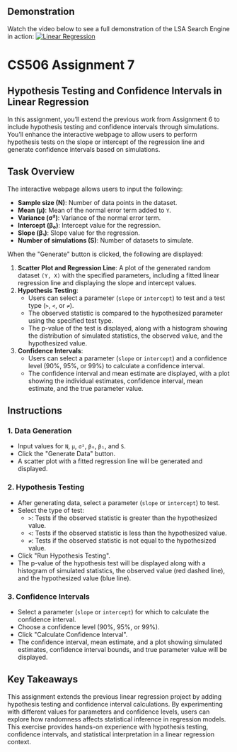 ## Demonstration
Watch the video below to see a full demonstration of the LSA Search Engine in action:
[![Linear Regression](https://img.youtube.com/vi/7mN3EiGxM/0.jpg)](https://youtu.be/7mN3EiGxM-o)

# CS506 Assignment 7  
## Hypothesis Testing and Confidence Intervals in Linear Regression

In this assignment, you’ll extend the previous work from Assignment 6 to include hypothesis testing and confidence intervals through simulations. You’ll enhance the interactive webpage to allow users to perform hypothesis tests on the slope or intercept of the regression line and generate confidence intervals based on simulations.

## Task Overview

The interactive webpage allows users to input the following:

- **Sample size (N)**: Number of data points in the dataset.
- **Mean (μ)**: Mean of the normal error term added to `Y`.
- **Variance (σ²)**: Variance of the normal error term.
- **Intercept (β₀)**: Intercept value for the regression.
- **Slope (β₁)**: Slope value for the regression.
- **Number of simulations (S)**: Number of datasets to simulate.

When the "Generate" button is clicked, the following are displayed:

1. **Scatter Plot and Regression Line**: A plot of the generated random dataset `(Y, X)` with the specified parameters, including a fitted linear regression line and displaying the slope and intercept values.
2. **Hypothesis Testing**:
   - Users can select a parameter (`slope` or `intercept`) to test and a test type (`>`, `<`, or `≠`).
   - The observed statistic is compared to the hypothesized parameter using the specified test type.
   - The p-value of the test is displayed, along with a histogram showing the distribution of simulated statistics, the observed value, and the hypothesized value.
3. **Confidence Intervals**:
   - Users can select a parameter (`slope` or `intercept`) and a confidence level (90%, 95%, or 99%) to calculate a confidence interval.
   - The confidence interval and mean estimate are displayed, with a plot showing the individual estimates, confidence interval, mean estimate, and the true parameter value.

## Instructions

### 1. Data Generation
- Input values for `N`, `μ`, `σ²`, `β₀`, `β₁`, and `S`.
- Click the "Generate Data" button.
- A scatter plot with a fitted regression line will be generated and displayed.

### 2. Hypothesis Testing
- After generating data, select a parameter (`slope` or `intercept`) to test.
- Select the type of test:
  - `>`: Tests if the observed statistic is greater than the hypothesized value.
  - `<`: Tests if the observed statistic is less than the hypothesized value.
  - `≠`: Tests if the observed statistic is not equal to the hypothesized value.
- Click "Run Hypothesis Testing".
- The p-value of the hypothesis test will be displayed along with a histogram of simulated statistics, the observed value (red dashed line), and the hypothesized value (blue line).

### 3. Confidence Intervals
- Select a parameter (`slope` or `intercept`) for which to calculate the confidence interval.
- Choose a confidence level (90%, 95%, or 99%).
- Click "Calculate Confidence Interval".
- The confidence interval, mean estimate, and a plot showing simulated estimates, confidence interval bounds, and true parameter value will be displayed.

## Key Takeaways
This assignment extends the previous linear regression project by adding hypothesis testing and confidence interval calculations. By experimenting with different values for parameters and confidence levels, users can explore how randomness affects statistical inference in regression models. This exercise provides hands-on experience with hypothesis testing, confidence intervals, and statistical interpretation in a linear regression context.